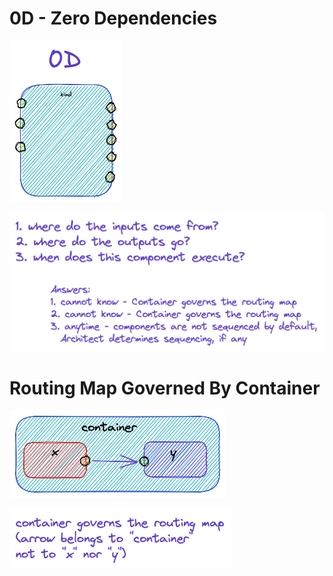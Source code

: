 # 0D - Zero Dependencies

![0D](resources/0d1.png)

![0D](resources/0d2.png)

# Routing Map Governed By Container

![0D](resources/0d3.png)

![0D](resources/0d4.png)
